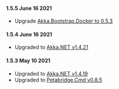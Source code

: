 #### 1.5.5 June 16 2021 ####
* Upgrade [Akka.Bootstrap.Docker to 0.5.3](https://github.com/petabridge/akkadotnet-bootstrap/releases/tag/0.5.3)

#### 1.5.4 June 16 2021 ####
* Upgraded to [Akka.NET v1.4.21](https://github.com/akkadotnet/akka.net/releases/tag/1.4.21)

#### 1.5.3 May 10 2021 ####
* Upgraded to [Akka.NET v1.4.19](https://github.com/akkadotnet/akka.net/releases/tag/1.4.19)
* Upgraded to [Petabridge.Cmd v0.8.5](https://cmd.petabridge.com/articles/RELEASE_NOTES.html#085-may-03-2021)
